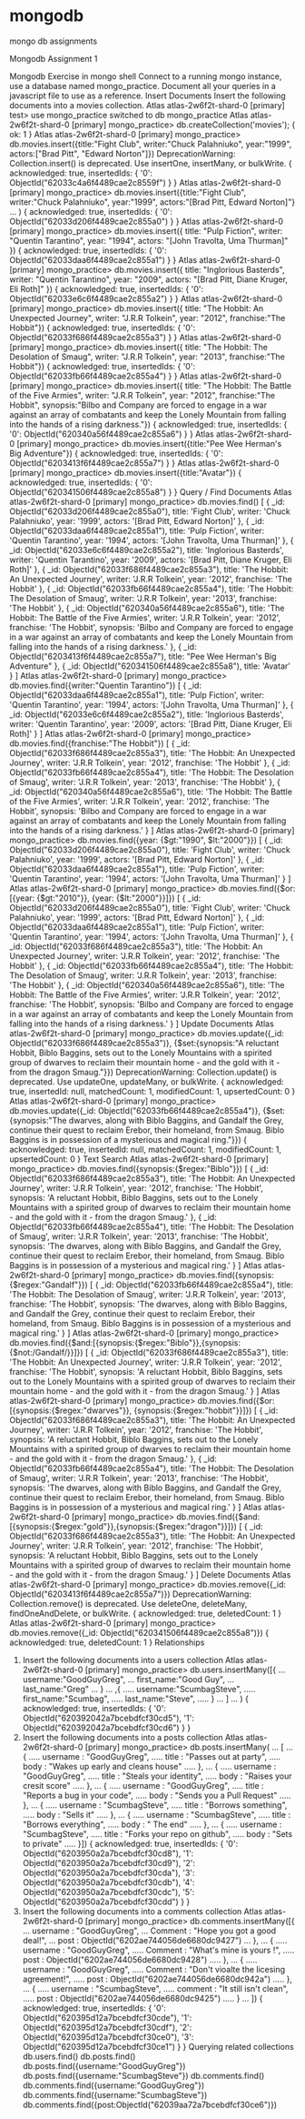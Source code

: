 # mongodb
mongo db assignments


Mongodb Assignment 1


Mongodb Exercise in mongo shell
Connect to a running mongo instance, use a database named mongo_practice. Document
all your queries in a javascript file to use as a reference.
Insert Documents
Insert the following documents into a movies collection.
Atlas atlas-2w6f2t-shard-0 [primary] test> use mongo_practice
switched to db mongo_practice
Atlas atlas-2w6f2t-shard-0 [primary] mongo_practice> db.createCollection('movies');
{ ok: 1 }
Atlas atlas-2w6f2t-shard-0 [primary] mongo_practice> db.movies.insert({title:"Fight Club",
writer:"Chuck Palahniuko", year:"1999", actors:["Brad Pitt", "Edward Norton"]})
DeprecationWarning: Collection.insert() is deprecated. Use insertOne, insertMany, or
bulkWrite.
{
acknowledged: true,
insertedIds: { '0': ObjectId("62033c4a6f4489cae2c8559f") }
}
Atlas atlas-2w6f2t-shard-0 [primary] mongo_practice> db.movies.insert({title:"Fight Club",
writer:"Chuck Palahniuko", year:"1999", actors:"[Brad Pitt, Edward Norton]"}
... )
{
acknowledged: true,
insertedIds: { '0': ObjectId("62033d206f4489cae2c855a0") }
}
Atlas atlas-2w6f2t-shard-0 [primary] mongo_practice> db.movies.insert({ title: "Pulp Fiction",
writer: "Quentin Tarantino", year: "1994", actors: "[John Travolta, Uma Thurman]" })
{
acknowledged: true,
insertedIds: { '0': ObjectId("62033daa6f4489cae2c855a1") }
}
Atlas atlas-2w6f2t-shard-0 [primary] mongo_practice> db.movies.insert({ title: "Inglorious
Basterds", writer: "Quentin Tarantino", year: "2009", actors: "[Brad Pitt, Diane Kruger, Eli
Roth]" })
{
acknowledged: true,
insertedIds: { '0': ObjectId("62033e6c6f4489cae2c855a2") }
}
Atlas atlas-2w6f2t-shard-0 [primary] mongo_practice> db.movies.insert({ title: "The Hobbit:
An Unexpected Journey", writer: "J.R.R Tolkein", year: "2012", franchise:"The Hobbit"})
{
acknowledged: true,
insertedIds: { '0': ObjectId("62033f686f4489cae2c855a3") }
}
Atlas atlas-2w6f2t-shard-0 [primary] mongo_practice> db.movies.insert({ title: "The Hobbit:
The Desolation of Smaug", writer: "J.R.R Tolkein", year: "2013", franchise:"The Hobbit"})
{
acknowledged: true,
insertedIds: { '0': ObjectId("62033fb66f4489cae2c855a4") }
}
Atlas atlas-2w6f2t-shard-0 [primary] mongo_practice> db.movies.insert({ title: "The Hobbit:
The Battle of the Five Armies", writer: "J.R.R Tolkein", year: "2012", franchise:"The Hobbit",
synopsis:"Bilbo and Company are forced to engage in a war against an array of combatants
and keep the Lonely Mountain from falling into the hands of a rising darkness."})
{
acknowledged: true,
insertedIds: { '0': ObjectId("620340a56f4489cae2c855a6") }
}
Atlas atlas-2w6f2t-shard-0 [primary] mongo_practice> db.movies.insert({title:"Pee Wee
Herman's Big Adventure"})
{
acknowledged: true,
insertedIds: { '0': ObjectId("6203413f6f4489cae2c855a7") }
}
Atlas atlas-2w6f2t-shard-0 [primary] mongo_practice> db.movies.insert({title:"Avatar"})
{
acknowledged: true,
insertedIds: { '0': ObjectId("620341506f4489cae2c855a8") }
}
Query / Find Documents
Atlas atlas-2w6f2t-shard-0 [primary] mongo_practice> db.movies.find()
[
{
_id: ObjectId("62033d206f4489cae2c855a0"),
title: 'Fight Club',
writer: 'Chuck Palahniuko',
year: '1999',
actors: '[Brad Pitt, Edward Norton]'
},
{
_id: ObjectId("62033daa6f4489cae2c855a1"),
title: 'Pulp Fiction',
writer: 'Quentin Tarantino',
year: '1994',
actors: '[John Travolta, Uma Thurman]'
},
{
_id: ObjectId("62033e6c6f4489cae2c855a2"),
title: 'Inglorious Basterds',
writer: 'Quentin Tarantino',
year: '2009',
actors: '[Brad Pitt, Diane Kruger, Eli Roth]'
},
{
_id: ObjectId("62033f686f4489cae2c855a3"),
title: 'The Hobbit: An Unexpected Journey',
writer: 'J.R.R Tolkein',
year: '2012',
franchise: 'The Hobbit'
},
{
_id: ObjectId("62033fb66f4489cae2c855a4"),
title: 'The Hobbit: The Desolation of Smaug',
writer: 'J.R.R Tolkein',
year: '2013',
franchise: 'The Hobbit'
},
{
_id: ObjectId("620340a56f4489cae2c855a6"),
title: 'The Hobbit: The Battle of the Five Armies',
writer: 'J.R.R Tolkein',
year: '2012',
franchise: 'The Hobbit',
synopsis: 'Bilbo and Company are forced to engage in a war against an array of
combatants and keep the Lonely Mountain from falling into the hands of a rising darkness.'
},
{
_id: ObjectId("6203413f6f4489cae2c855a7"),
title: "Pee Wee Herman's Big Adventure"
},
{ _id: ObjectId("620341506f4489cae2c855a8"), title: 'Avatar' }
]
Atlas atlas-2w6f2t-shard-0 [primary] mongo_practice> db.movies.find({writer:"Quentin
Tarantino"})
[
{
_id: ObjectId("62033daa6f4489cae2c855a1"),
title: 'Pulp Fiction',
writer: 'Quentin Tarantino',
year: '1994',
actors: '[John Travolta, Uma Thurman]'
},
{
_id: ObjectId("62033e6c6f4489cae2c855a2"),
title: 'Inglorious Basterds',
writer: 'Quentin Tarantino',
year: '2009',
actors: '[Brad Pitt, Diane Kruger, Eli Roth]'
}
]
Atlas atlas-2w6f2t-shard-0 [primary] mongo_practice> db.movies.find({franchise:"The
Hobbit"})
[
{
_id: ObjectId("62033f686f4489cae2c855a3"),
title: 'The Hobbit: An Unexpected Journey',
writer: 'J.R.R Tolkein',
year: '2012',
franchise: 'The Hobbit'
},
{
_id: ObjectId("62033fb66f4489cae2c855a4"),
title: 'The Hobbit: The Desolation of Smaug',
writer: 'J.R.R Tolkein',
year: '2013',
franchise: 'The Hobbit'
},
{
_id: ObjectId("620340a56f4489cae2c855a6"),
title: 'The Hobbit: The Battle of the Five Armies',
writer: 'J.R.R Tolkein',
year: '2012',
franchise: 'The Hobbit',
synopsis: 'Bilbo and Company are forced to engage in a war against an array of
combatants and keep the Lonely Mountain from falling into the hands of a rising darkness.'
}
]
Atlas atlas-2w6f2t-shard-0 [primary] mongo_practice> db.movies.find({year: {$gt:"1990",
$lt:"2000"}})
[
{
_id: ObjectId("62033d206f4489cae2c855a0"),
title: 'Fight Club',
writer: 'Chuck Palahniuko',
year: '1999',
actors: '[Brad Pitt, Edward Norton]'
},
{
_id: ObjectId("62033daa6f4489cae2c855a1"),
title: 'Pulp Fiction',
writer: 'Quentin Tarantino',
year: '1994',
actors: '[John Travolta, Uma Thurman]'
}
]
Atlas atlas-2w6f2t-shard-0 [primary] mongo_practice> db.movies.find({$or:[{year:
{$gt:"2010"}}, {year: {$lt:"2000"}}]})
[
{
_id: ObjectId("62033d206f4489cae2c855a0"),
title: 'Fight Club',
writer: 'Chuck Palahniuko',
year: '1999',
actors: '[Brad Pitt, Edward Norton]'
},
{
_id: ObjectId("62033daa6f4489cae2c855a1"),
title: 'Pulp Fiction',
writer: 'Quentin Tarantino',
year: '1994',
actors: '[John Travolta, Uma Thurman]'
},
{
_id: ObjectId("62033f686f4489cae2c855a3"),
title: 'The Hobbit: An Unexpected Journey',
writer: 'J.R.R Tolkein',
year: '2012',
franchise: 'The Hobbit'
},
{
_id: ObjectId("62033fb66f4489cae2c855a4"),
title: 'The Hobbit: The Desolation of Smaug',
writer: 'J.R.R Tolkein',
year: '2013',
franchise: 'The Hobbit'
},
{
_id: ObjectId("620340a56f4489cae2c855a6"),
title: 'The Hobbit: The Battle of the Five Armies',
writer: 'J.R.R Tolkein',
year: '2012',
franchise: 'The Hobbit',
synopsis: 'Bilbo and Company are forced to engage in a war against an array of
combatants and keep the Lonely Mountain from falling into the hands of a rising darkness.'
}
]
Update Documents
Atlas atlas-2w6f2t-shard-0 [primary] mongo_practice> db.movies.update({_id:
ObjectId("62033f686f4489cae2c855a3")}, {$set:{synopsis:"A reluctant Hobbit, Biblo Baggins,
sets out to the Lonely Mountains with a spirited group of dwarves to reclaim their mountain
home - and the gold with it - from the dragon Smaug."}})
DeprecationWarning: Collection.update() is deprecated. Use updateOne, updateMany, or
bulkWrite.
{
acknowledged: true,
insertedId: null,
matchedCount: 1,
modifiedCount: 1,
upsertedCount: 0
}
Atlas atlas-2w6f2t-shard-0 [primary] mongo_practice> db.movies.update({_id:
ObjectId("62033fb66f4489cae2c855a4")}, {$set:{synopsis:"The dwarves, along with Biblo
Baggins, and Gandalf the Grey, continue their quest to reclaim Erebor, their homeland, from
Smaug. Biblo Baggins is in possession of a mysterious and magical ring."}})
{
acknowledged: true,
insertedId: null,
matchedCount: 1,
modifiedCount: 1,
upsertedCount: 0
}
Text Search
Atlas atlas-2w6f2t-shard-0 [primary] mongo_practice>
db.movies.find({synopsis:{$regex:"Biblo"}})
[
{
_id: ObjectId("62033f686f4489cae2c855a3"),
title: 'The Hobbit: An Unexpected Journey',
writer: 'J.R.R Tolkein',
year: '2012',
franchise: 'The Hobbit',
synopsis: 'A reluctant Hobbit, Biblo Baggins, sets out to the Lonely Mountains with a
spirited group of dwarves to reclaim their mountain home - and the gold with it - from the
dragon Smaug.'
},
{
_id: ObjectId("62033fb66f4489cae2c855a4"),
title: 'The Hobbit: The Desolation of Smaug',
writer: 'J.R.R Tolkein',
year: '2013',
franchise: 'The Hobbit',
synopsis: 'The dwarves, along with Biblo Baggins, and Gandalf the Grey, continue their
quest to reclaim Erebor, their homeland, from Smaug. Biblo Baggins is in possession of a
mysterious and magical ring.'
}
]
Atlas atlas-2w6f2t-shard-0 [primary] mongo_practice>
db.movies.find({synopsis:{$regex:"Gandalf"}})
[
{
_id: ObjectId("62033fb66f4489cae2c855a4"),
title: 'The Hobbit: The Desolation of Smaug',
writer: 'J.R.R Tolkein',
year: '2013',
franchise: 'The Hobbit',
synopsis: 'The dwarves, along with Biblo Baggins, and Gandalf the Grey, continue their
quest to reclaim Erebor, their homeland, from Smaug. Biblo Baggins is in possession of a
mysterious and magical ring.'
}
]
Atlas atlas-2w6f2t-shard-0 [primary] mongo_practice>
db.movies.find({$and:[{synopsis:{$regex:"Biblo"}},{synopsis:{$not:/Gandalf/}}]})
[
{
_id: ObjectId("62033f686f4489cae2c855a3"),
title: 'The Hobbit: An Unexpected Journey',
writer: 'J.R.R Tolkein',
year: '2012',
franchise: 'The Hobbit',
synopsis: 'A reluctant Hobbit, Biblo Baggins, sets out to the Lonely Mountains with a
spirited group of dwarves to reclaim their mountain home - and the gold with it - from the
dragon Smaug.'
}
]
Atlas atlas-2w6f2t-shard-0 [primary] mongo_practice>
db.movies.find({$or:[{synopsis:{$regex:"dwarves"}}, {synopsis:{$regex:"hobbit"}}]})
[
{
_id: ObjectId("62033f686f4489cae2c855a3"),
title: 'The Hobbit: An Unexpected Journey',
writer: 'J.R.R Tolkein',
year: '2012',
franchise: 'The Hobbit',
synopsis: 'A reluctant Hobbit, Biblo Baggins, sets out to the Lonely Mountains with a
spirited group of dwarves to reclaim their mountain home - and the gold with it - from the
dragon Smaug.'
},
{
_id: ObjectId("62033fb66f4489cae2c855a4"),
title: 'The Hobbit: The Desolation of Smaug',
writer: 'J.R.R Tolkein',
year: '2013',
franchise: 'The Hobbit',
synopsis: 'The dwarves, along with Biblo Baggins, and Gandalf the Grey, continue their
quest to reclaim Erebor, their homeland, from Smaug. Biblo Baggins is in possession of a
mysterious and magical ring.'
}
]
Atlas atlas-2w6f2t-shard-0 [primary] mongo_practice>
db.movies.find({$and:[{synopsis:{$regex:"gold"}},{synopsis:{$regex:"dragon"}}]})
[
{
_id: ObjectId("62033f686f4489cae2c855a3"),
title: 'The Hobbit: An Unexpected Journey',
writer: 'J.R.R Tolkein',
year: '2012',
franchise: 'The Hobbit',
synopsis: 'A reluctant Hobbit, Biblo Baggins, sets out to the Lonely Mountains with a
spirited group of dwarves to reclaim their mountain home - and the gold with it - from the
dragon Smaug.'
}
]
Delete Documents
Atlas atlas-2w6f2t-shard-0 [primary] mongo_practice> db.movies.remove({_id:
ObjectId("6203413f6f4489cae2c855a7")})
DeprecationWarning: Collection.remove() is deprecated. Use deleteOne, deleteMany,
findOneAndDelete, or bulkWrite.
{ acknowledged: true, deletedCount: 1 }
Atlas atlas-2w6f2t-shard-0 [primary] mongo_practice> db.movies.remove({_id:
ObjectId("620341506f4489cae2c855a8")})
{ acknowledged: true, deletedCount: 1 }
Relationships
1. Insert the following documents into a users collection
Atlas atlas-2w6f2t-shard-0 [primary] mongo_practice> db.users.insertMany([{
... username:"GoodGuyGreg",
... first_name:"Good Guy",
... last_name:"Greg"
... }
... ,{
..... username:"ScumbagSteve",
..... first_name:"Scumbag",
..... last_name:"Steve",
..... }
... ]
... )
{
acknowledged: true,
insertedIds: {
'0': ObjectId("620392042a7bcebdfcf30cd5"),
'1': ObjectId("620392042a7bcebdfcf30cd6")
}
}
2. Insert the following documents into a posts collection
Atlas atlas-2w6f2t-shard-0 [primary] mongo_practice> db.posts.insertMany(
... [
... {
..... username : "GoodGuyGreg",
..... title : "Passes out at party",
..... body : "Wakes up early and cleans house"
..... },
... {
..... username : "GoodGuyGreg",
..... title : "Steals your identity",
..... body : "Raises your cresit score"
..... },
... {
..... username : "GoodGuyGreg",
..... title : "Reports a bug in your code",
..... body : "Sends you a Pull Request"
..... },
... {
..... username : "ScumbagSteve",
..... title : "Borrows something",
..... body : "Sells it"
..... },
... {
..... username : "ScumbagSteve",
..... title : "Borrows everything",
..... body : " The end"
..... },
... {
..... username : "ScumbagSteve",
..... title : "Forks your repo on github",
..... body : "Sets to private"
..... }])
{
acknowledged: true,
insertedIds: {
'0': ObjectId("6203950a2a7bcebdfcf30cd8"),
'1': ObjectId("6203950a2a7bcebdfcf30cd9"),
'2': ObjectId("6203950a2a7bcebdfcf30cda"),
'3': ObjectId("6203950a2a7bcebdfcf30cdb"),
'4': ObjectId("6203950a2a7bcebdfcf30cdc"),
'5': ObjectId("6203950a2a7bcebdfcf30cdd")
}
}
3. Insert the following documents into a comments collection
Atlas atlas-2w6f2t-shard-0 [primary] mongo_practice> db.comments.insertMany([{
... username : "GoodGuyGreg",
... Comment : "Hope you got a good deal!",
... post : ObjectId("6202ae744056de6680dc9427")
... },
... {
..... username : "GoodGuyGreg",
..... Comment : "What's mine is yours !",
..... post : ObjectId("6202ae744056de6680dc9428")
..... },
... {
..... username : "GoodGuyGreg",
..... Comment : "Don't vioalte the licesing agreement!",
..... post : ObjectId("6202ae744056de6680dc942a")
..... },
... {
..... username : "ScumbagSteve",
..... comment : "It still isn't clean",
..... post : ObjectId("6202ae744056de6680dc9425")
..... }
... ])
{
acknowledged: true,
insertedIds: {
'0': ObjectId("620395d12a7bcebdfcf30cde"),
'1': ObjectId("620395d12a7bcebdfcf30cdf"),
'2': ObjectId("620395d12a7bcebdfcf30ce0"),
'3': ObjectId("620395d12a7bcebdfcf30ce1")
}
}
Querying related collections
db.users.find()
db.posts.find()
db.posts.find({username:"GoodGuyGreg"})
db.posts.find({username:"ScumbagSteve"})
db.comments.find()
db.comments.find({username:"GoodGuyGreg"})
db.comments.find({username:"ScumbagSteve"})
db.comments.find({post:ObjectId("62039aa72a7bcebdfcf30ce6")})
